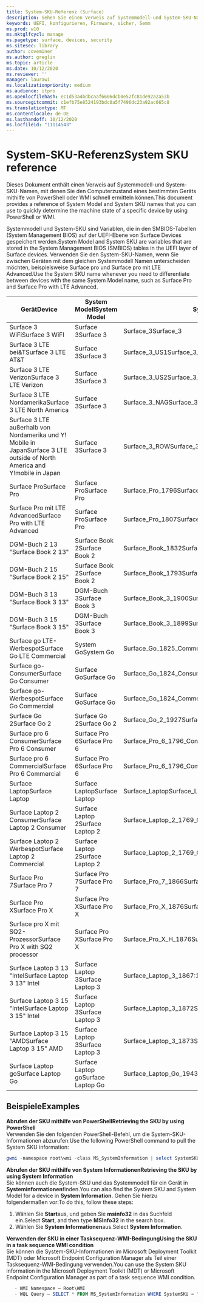 ```yaml
---
title: System-SKU-Referenz (Surface)
description: Sehen Sie einen Verweis auf Systemmodell-und System-SKU-Namen.
keywords: UEFI, konfigurieren, Firmware, sicher, Semm
ms.prod: w10
ms.mktglfcycl: manage
ms.pagetype: surface, devices, security
ms.sitesec: library
author: coveminer
ms.author: greglin
ms.topic: article
ms.date: 10/12/2020
ms.reviewer: ''
manager: laurawi
ms.localizationpriority: medium
ms.audience: itpro
ms.openlocfilehash: ec1d53a4bdbcaaf6606dcb0e52fc81de92a2a53b
ms.sourcegitcommit: c1efb75e8524193bdc0a5f7496dc23a92ac665c8
ms.translationtype: MT
ms.contentlocale: de-DE
ms.lasthandoff: 10/12/2020
ms.locfileid: "11114543"
---
```

# <span data-ttu-id="d77bb-104">System-SKU-Referenz</span><span class="sxs-lookup"><span data-stu-id="d77bb-104">System SKU reference</span></span>

<span data-ttu-id="d77bb-105">Dieses Dokument enthält einen Verweis auf Systemmodell-und System-SKU-Namen, mit denen Sie den Computerzustand eines bestimmten Geräts mithilfe von PowerShell oder WMI schnell ermitteln können.</span><span class="sxs-lookup"><span data-stu-id="d77bb-105">This document provides a reference of System Model and System SKU names that you can use to quickly determine the machine state of a specific device by using PowerShell or WMI.</span></span>

<span data-ttu-id="d77bb-106">Systemmodell und System-SKU sind Variablen, die in den SMBIOS-Tabellen (System Management BIOS) auf der UEFI-Ebene von Surface Devices gespeichert werden.</span><span class="sxs-lookup"><span data-stu-id="d77bb-106">System Model and System SKU are variables that are stored in the System Management BIOS (SMBIOS) tables in the UEFI layer of Surface devices.</span></span> <span data-ttu-id="d77bb-107">Verwenden Sie den System-SKU-Namen, wenn Sie zwischen Geräten mit dem gleichen Systemmodell Namen unterscheiden möchten, beispielsweise Surface pro und Surface pro mit LTE Advanced.</span><span class="sxs-lookup"><span data-stu-id="d77bb-107">Use the System SKU name whenever you need to differentiate between devices with the same System Model name, such as Surface Pro and Surface Pro with LTE Advanced.</span></span>

| <span data-ttu-id="d77bb-108">Gerät</span><span class="sxs-lookup"><span data-stu-id="d77bb-108">Device</span></span>   | <span data-ttu-id="d77bb-109">System Modell</span><span class="sxs-lookup"><span data-stu-id="d77bb-109">System Model</span></span> | <span data-ttu-id="d77bb-110">System-SKU</span><span class="sxs-lookup"><span data-stu-id="d77bb-110">System SKU</span></span>       |
| ---------- | ----------- | -------------- |
| <span data-ttu-id="d77bb-111">Surface 3 WiFi</span><span class="sxs-lookup"><span data-stu-id="d77bb-111">Surface 3 WiFI</span></span>                                               | <span data-ttu-id="d77bb-112">Surface 3</span><span class="sxs-lookup"><span data-stu-id="d77bb-112">Surface 3</span></span>        | <span data-ttu-id="d77bb-113">Surface_3</span><span class="sxs-lookup"><span data-stu-id="d77bb-113">Surface_3</span></span>                        |
| <span data-ttu-id="d77bb-114">Surface 3 LTE bei&T</span><span class="sxs-lookup"><span data-stu-id="d77bb-114">Surface 3 LTE AT&T</span></span>                                           | <span data-ttu-id="d77bb-115">Surface 3</span><span class="sxs-lookup"><span data-stu-id="d77bb-115">Surface 3</span></span>        | <span data-ttu-id="d77bb-116">Surface_3_US1</span><span class="sxs-lookup"><span data-stu-id="d77bb-116">Surface_3_US1</span></span>                    |
| <span data-ttu-id="d77bb-117">Surface 3 LTE Verizon</span><span class="sxs-lookup"><span data-stu-id="d77bb-117">Surface 3 LTE Verizon</span></span>                                        | <span data-ttu-id="d77bb-118">Surface 3</span><span class="sxs-lookup"><span data-stu-id="d77bb-118">Surface 3</span></span>        | <span data-ttu-id="d77bb-119">Surface_3_US2</span><span class="sxs-lookup"><span data-stu-id="d77bb-119">Surface_3_US2</span></span>                    |
| <span data-ttu-id="d77bb-120">Surface 3 LTE Nordamerika</span><span class="sxs-lookup"><span data-stu-id="d77bb-120">Surface 3 LTE North America</span></span>                                  | <span data-ttu-id="d77bb-121">Surface 3</span><span class="sxs-lookup"><span data-stu-id="d77bb-121">Surface 3</span></span>        | <span data-ttu-id="d77bb-122">Surface_3_NAG</span><span class="sxs-lookup"><span data-stu-id="d77bb-122">Surface_3_NAG</span></span>                    |
| <span data-ttu-id="d77bb-123">Surface 3 LTE außerhalb von Nordamerika und Y! Mobile in Japan</span><span class="sxs-lookup"><span data-stu-id="d77bb-123">Surface 3 LTE outside of North America and Y!mobile in Japan</span></span> | <span data-ttu-id="d77bb-124">Surface 3</span><span class="sxs-lookup"><span data-stu-id="d77bb-124">Surface 3</span></span>        | <span data-ttu-id="d77bb-125">Surface_3_ROW</span><span class="sxs-lookup"><span data-stu-id="d77bb-125">Surface_3_ROW</span></span>                    |
| <span data-ttu-id="d77bb-126">Surface Pro</span><span class="sxs-lookup"><span data-stu-id="d77bb-126">Surface Pro</span></span>                                                  | <span data-ttu-id="d77bb-127">Surface Pro</span><span class="sxs-lookup"><span data-stu-id="d77bb-127">Surface Pro</span></span>      | <span data-ttu-id="d77bb-128">Surface_Pro_1796</span><span class="sxs-lookup"><span data-stu-id="d77bb-128">Surface_Pro_1796</span></span>                 |
| <span data-ttu-id="d77bb-129">Surface Pro mit LTE Advanced</span><span class="sxs-lookup"><span data-stu-id="d77bb-129">Surface Pro with LTE Advanced</span></span>                                | <span data-ttu-id="d77bb-130">Surface Pro</span><span class="sxs-lookup"><span data-stu-id="d77bb-130">Surface Pro</span></span>      | <span data-ttu-id="d77bb-131">Surface_Pro_1807</span><span class="sxs-lookup"><span data-stu-id="d77bb-131">Surface_Pro_1807</span></span>                 |
| <span data-ttu-id="d77bb-132">DGM-Buch 2 13 "</span><span class="sxs-lookup"><span data-stu-id="d77bb-132">Surface Book 2 13"</span></span>                                        | <span data-ttu-id="d77bb-133">Surface Book 2</span><span class="sxs-lookup"><span data-stu-id="d77bb-133">Surface Book 2</span></span>   | <span data-ttu-id="d77bb-134">Surface_Book_1832</span><span class="sxs-lookup"><span data-stu-id="d77bb-134">Surface_Book_1832</span></span>                |
| <span data-ttu-id="d77bb-135">DGM-Buch 2 15 "</span><span class="sxs-lookup"><span data-stu-id="d77bb-135">Surface Book 2 15"</span></span>                                        | <span data-ttu-id="d77bb-136">Surface Book 2</span><span class="sxs-lookup"><span data-stu-id="d77bb-136">Surface Book 2</span></span>   | <span data-ttu-id="d77bb-137">Surface_Book_1793</span><span class="sxs-lookup"><span data-stu-id="d77bb-137">Surface_Book_1793</span></span>                |
| <span data-ttu-id="d77bb-138">DGM-Buch 3 13 "</span><span class="sxs-lookup"><span data-stu-id="d77bb-138">Surface Book 3 13"</span></span>                                        | <span data-ttu-id="d77bb-139">DGM-Buch 3</span><span class="sxs-lookup"><span data-stu-id="d77bb-139">Surface Book 3</span></span>   | <span data-ttu-id="d77bb-140">Surface_Book_3_1900</span><span class="sxs-lookup"><span data-stu-id="d77bb-140">Surface_Book_3_1900</span></span>                |
| <span data-ttu-id="d77bb-141">DGM-Buch 3 15 "</span><span class="sxs-lookup"><span data-stu-id="d77bb-141">Surface Book 3 15"</span></span>                                        | <span data-ttu-id="d77bb-142">DGM-Buch 3</span><span class="sxs-lookup"><span data-stu-id="d77bb-142">Surface Book 3</span></span>   | <span data-ttu-id="d77bb-143">Surface_Book_3_1899</span><span class="sxs-lookup"><span data-stu-id="d77bb-143">Surface_Book_3_1899</span></span>
| <span data-ttu-id="d77bb-144">Surface go LTE-Werbespot</span><span class="sxs-lookup"><span data-stu-id="d77bb-144">Surface Go LTE Commercial</span></span> | <span data-ttu-id="d77bb-145">System Go</span><span class="sxs-lookup"><span data-stu-id="d77bb-145">System Go</span></span> | <span data-ttu-id="d77bb-146">Surface_Go_1825_Commercial</span><span class="sxs-lookup"><span data-stu-id="d77bb-146">Surface_Go_1825_Commercial</span></span> |
| <span data-ttu-id="d77bb-147">Surface go-Consumer</span><span class="sxs-lookup"><span data-stu-id="d77bb-147">Surface Go Consumer</span></span>                                          | <span data-ttu-id="d77bb-148">Surface Go</span><span class="sxs-lookup"><span data-stu-id="d77bb-148">Surface Go</span></span>       | <span data-ttu-id="d77bb-149">Surface_Go_1824_Consumer</span><span class="sxs-lookup"><span data-stu-id="d77bb-149">Surface_Go_1824_Consumer</span></span>         |
| <span data-ttu-id="d77bb-150">Surface go-Werbespot</span><span class="sxs-lookup"><span data-stu-id="d77bb-150">Surface Go Commercial</span></span>                                        | <span data-ttu-id="d77bb-151">Surface Go</span><span class="sxs-lookup"><span data-stu-id="d77bb-151">Surface Go</span></span>       | <span data-ttu-id="d77bb-152">Surface_Go_1824_Commercial</span><span class="sxs-lookup"><span data-stu-id="d77bb-152">Surface_Go_1824_Commercial</span></span>       |
| <span data-ttu-id="d77bb-153">Surface Go 2</span><span class="sxs-lookup"><span data-stu-id="d77bb-153">Surface Go 2</span></span>                                                 | <span data-ttu-id="d77bb-154">Surface Go 2</span><span class="sxs-lookup"><span data-stu-id="d77bb-154">Surface Go 2</span></span>     | <span data-ttu-id="d77bb-155">Surface_Go_2_1927</span><span class="sxs-lookup"><span data-stu-id="d77bb-155">Surface_Go_2_1927</span></span>                |
| <span data-ttu-id="d77bb-156">Surface pro 6 Consumer</span><span class="sxs-lookup"><span data-stu-id="d77bb-156">Surface Pro 6 Consumer</span></span>                                       | <span data-ttu-id="d77bb-157">Surface Pro 6</span><span class="sxs-lookup"><span data-stu-id="d77bb-157">Surface Pro 6</span></span>    | <span data-ttu-id="d77bb-158">Surface_Pro_6_1796_Consumer</span><span class="sxs-lookup"><span data-stu-id="d77bb-158">Surface_Pro_6_1796_Consumer</span></span>      |
| <span data-ttu-id="d77bb-159">Surface pro 6 Commercial</span><span class="sxs-lookup"><span data-stu-id="d77bb-159">Surface Pro 6 Commercial</span></span>                                     | <span data-ttu-id="d77bb-160">Surface Pro 6</span><span class="sxs-lookup"><span data-stu-id="d77bb-160">Surface Pro 6</span></span>    | <span data-ttu-id="d77bb-161">Surface_Pro_6_1796_Commercial</span><span class="sxs-lookup"><span data-stu-id="d77bb-161">Surface_Pro_6_1796_Commercial</span></span>    |
| <span data-ttu-id="d77bb-162">Surface Laptop</span><span class="sxs-lookup"><span data-stu-id="d77bb-162">Surface Laptop</span></span>                                               | <span data-ttu-id="d77bb-163">Surface Laptop</span><span class="sxs-lookup"><span data-stu-id="d77bb-163">Surface Laptop</span></span>   | <span data-ttu-id="d77bb-164">Surface_Laptop</span><span class="sxs-lookup"><span data-stu-id="d77bb-164">Surface_Laptop</span></span>                   |
| <span data-ttu-id="d77bb-165">Surface Laptop 2 Consumer</span><span class="sxs-lookup"><span data-stu-id="d77bb-165">Surface Laptop 2 Consumer</span></span>                                    | <span data-ttu-id="d77bb-166">Surface Laptop 2</span><span class="sxs-lookup"><span data-stu-id="d77bb-166">Surface Laptop 2</span></span> | <span data-ttu-id="d77bb-167">Surface_Laptop_2_1769_Consumer</span><span class="sxs-lookup"><span data-stu-id="d77bb-167">Surface_Laptop_2_1769_Consumer</span></span>   |
| <span data-ttu-id="d77bb-168">Surface Laptop 2 Werbespot</span><span class="sxs-lookup"><span data-stu-id="d77bb-168">Surface Laptop 2 Commercial</span></span>                                  | <span data-ttu-id="d77bb-169">Surface Laptop 2</span><span class="sxs-lookup"><span data-stu-id="d77bb-169">Surface Laptop 2</span></span> | <span data-ttu-id="d77bb-170">Surface_Laptop_2_1769_Commercial</span><span class="sxs-lookup"><span data-stu-id="d77bb-170">Surface_Laptop_2_1769_Commercial</span></span> |
| <span data-ttu-id="d77bb-171">Surface Pro 7</span><span class="sxs-lookup"><span data-stu-id="d77bb-171">Surface Pro 7</span></span>                 | <span data-ttu-id="d77bb-172">Surface Pro 7</span><span class="sxs-lookup"><span data-stu-id="d77bb-172">Surface Pro 7</span></span>    | <span data-ttu-id="d77bb-173">Surface_Pro_7_1866</span><span class="sxs-lookup"><span data-stu-id="d77bb-173">Surface_Pro_7_1866</span></span>         |
| <span data-ttu-id="d77bb-174">Surface Pro X</span><span class="sxs-lookup"><span data-stu-id="d77bb-174">Surface Pro X</span></span>                 | <span data-ttu-id="d77bb-175">Surface Pro X</span><span class="sxs-lookup"><span data-stu-id="d77bb-175">Surface Pro X</span></span>    | <span data-ttu-id="d77bb-176">Surface_Pro_X_1876</span><span class="sxs-lookup"><span data-stu-id="d77bb-176">Surface_Pro_X_1876</span></span>         |
| <span data-ttu-id="d77bb-177">Surface pro X mit SQ2-Prozessor</span><span class="sxs-lookup"><span data-stu-id="d77bb-177">Surface Pro X with SQ2 processor</span></span>                | <span data-ttu-id="d77bb-178">Surface Pro X</span><span class="sxs-lookup"><span data-stu-id="d77bb-178">Surface Pro X</span></span>    | <span data-ttu-id="d77bb-179">Surface_Pro_X_H_1876</span><span class="sxs-lookup"><span data-stu-id="d77bb-179">Surface_Pro_X_H_1876</span></span>        |
| <span data-ttu-id="d77bb-180">Surface Laptop 3 13 "Intel</span><span class="sxs-lookup"><span data-stu-id="d77bb-180">Surface Laptop 3 13" Intel</span></span> | <span data-ttu-id="d77bb-181">Surface Laptop 3</span><span class="sxs-lookup"><span data-stu-id="d77bb-181">Surface Laptop 3</span></span> | <span data-ttu-id="d77bb-182">Surface_Laptop_3_1867:1868</span><span class="sxs-lookup"><span data-stu-id="d77bb-182">Surface_Laptop_3_1867:1868</span></span> |
| <span data-ttu-id="d77bb-183">Surface Laptop 3 15 "Intel</span><span class="sxs-lookup"><span data-stu-id="d77bb-183">Surface Laptop 3 15" Intel</span></span> | <span data-ttu-id="d77bb-184">Surface Laptop 3</span><span class="sxs-lookup"><span data-stu-id="d77bb-184">Surface Laptop 3</span></span> | <span data-ttu-id="d77bb-185">Surface_Laptop_3_1872</span><span class="sxs-lookup"><span data-stu-id="d77bb-185">Surface_Laptop_3_1872</span></span>      |
| <span data-ttu-id="d77bb-186">Surface Laptop 3 15 "AMD</span><span class="sxs-lookup"><span data-stu-id="d77bb-186">Surface Laptop 3 15" AMD</span></span>   | <span data-ttu-id="d77bb-187">Surface Laptop 3</span><span class="sxs-lookup"><span data-stu-id="d77bb-187">Surface Laptop 3</span></span> | <span data-ttu-id="d77bb-188">Surface_Laptop_3_1873</span><span class="sxs-lookup"><span data-stu-id="d77bb-188">Surface_Laptop_3_1873</span></span>      | 
| <span data-ttu-id="d77bb-189">Surface Laptop go</span><span class="sxs-lookup"><span data-stu-id="d77bb-189">Surface Laptop Go</span></span>  | <span data-ttu-id="d77bb-190">Surface Laptop go</span><span class="sxs-lookup"><span data-stu-id="d77bb-190">Surface Laptop Go</span></span> | <span data-ttu-id="d77bb-191">Surface_Laptop_Go_1943</span><span class="sxs-lookup"><span data-stu-id="d77bb-191">Surface_Laptop_Go_1943</span></span>      | 

## <span data-ttu-id="d77bb-192">Beispiele</span><span class="sxs-lookup"><span data-stu-id="d77bb-192">Examples</span></span> 

**<span data-ttu-id="d77bb-193">Abrufen der SKU mithilfe von PowerShell</span><span class="sxs-lookup"><span data-stu-id="d77bb-193">Retrieving the SKU by using PowerShell</span></span>**  
<span data-ttu-id="d77bb-194">Verwenden Sie den folgenden PowerShell-Befehl, um die System-SKU-Informationen abzurufen:</span><span class="sxs-lookup"><span data-stu-id="d77bb-194">Use the following PowerShell command to pull the System SKU information:</span></span>

 ``` powershell  
gwmi -namespace root\wmi -class MS_SystemInformation | select SystemSKU 
```

**<span data-ttu-id="d77bb-195">Abrufen der SKU mithilfe von System Informationen</span><span class="sxs-lookup"><span data-stu-id="d77bb-195">Retrieving the SKU by using System Information</span></span>**  
<span data-ttu-id="d77bb-196">Sie können auch die System-SKU und das Systemmodell für ein Gerät in **Systeminformationen**finden.</span><span class="sxs-lookup"><span data-stu-id="d77bb-196">You can also find the System SKU and System Model for a device in **System Information**.</span></span> <span data-ttu-id="d77bb-197">Gehen Sie hierzu folgendermaßen vor:</span><span class="sxs-lookup"><span data-stu-id="d77bb-197">To do this, follow these steps:</span></span>

1. <span data-ttu-id="d77bb-198">Wählen Sie **Start**aus, und geben Sie **msinfo32** in das Suchfeld ein.</span><span class="sxs-lookup"><span data-stu-id="d77bb-198">Select **Start**, and then type **MSInfo32** in the search box.</span></span>  
1. <span data-ttu-id="d77bb-199">Wählen Sie **System Informationen**aus.</span><span class="sxs-lookup"><span data-stu-id="d77bb-199">Select **System Information**.</span></span>

**<span data-ttu-id="d77bb-200">Verwenden der SKU in einer Tasksequenz-WMI-Bedingung</span><span class="sxs-lookup"><span data-stu-id="d77bb-200">Using the SKU in a task sequence WMI condition</span></span>**  
<span data-ttu-id="d77bb-201">Sie können die System-SKU-Informationen im Microsoft Deployment Toolkit (MDT) oder Microsoft Endpoint Configuration Manager als Teil einer Tasksequenz-WMI-Bedingung verwenden.</span><span class="sxs-lookup"><span data-stu-id="d77bb-201">You can use the System SKU information in the Microsoft Deployment Toolkit (MDT) or Microsoft Endpoint Configuration Manager as part of a task sequence WMI condition.</span></span>

 ``` powershell  
    - WMI Namespace – Root\WMI
    - WQL Query – SELECT * FROM MS_SystemInformation WHERE SystemSKU = "Surface_Pro_1796"
 ``` 
